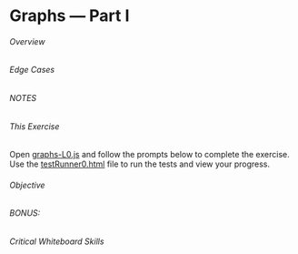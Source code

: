 # Graphs &mdash; Part I


###### Overview



###### Edge Cases

 

###### NOTES

    

###### This Exercise


Open [graphs-L0.js](ES6/src/graphs-L0.js) and follow the prompts below to complete the exercise.  Use 
 the [testRunner0.html](ES6/testRunner0.html) file to run the tests and view your progress.


###### Objective



###### BONUS:



###### Critical Whiteboard Skills



